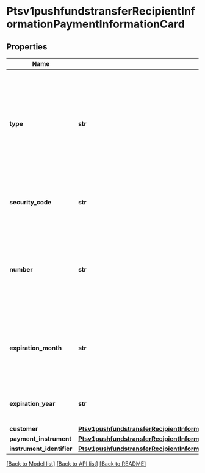 # Ptsv1pushfundstransferRecipientInformationPaymentInformationCard

## Properties
Name | Type | Description | Notes
------------ | ------------- | ------------- | -------------
**type** | **str** | - &#x60;001&#x60;: Visa - &#x60;002&#x60;: Mastercard, Eurocard, which is a European regional brand of Mastercard. - &#x60;033&#x60;: Visa Electron - &#x60;024&#x60;: Maestro - &#x60;042&#x60;: Maestro International  | [optional] 
**security_code** | **str** | 3-digit value that indicates the cardCvv2Value. Values can be 0-9.  | [optional] 
**number** | **str** | The customer&#39;s payment card number, also known as the Primary Account Number (PAN).  Conditional: this field is required if not using tokens.  | [optional] 
**expiration_month** | **str** | Two-digit month in which the payment card expires.  Format: MM.  Valid values: 01 through 12. Leading 0 is required.  | [optional] 
**expiration_year** | **str** | Four-digit year in which the payment card expires.  Format: YYYY.  | [optional] 
**customer** | [**Ptsv1pushfundstransferRecipientInformationPaymentInformationCardCustomer**](Ptsv1pushfundstransferRecipientInformationPaymentInformationCardCustomer.md) |  | [optional] 
**payment_instrument** | [**Ptsv1pushfundstransferRecipientInformationPaymentInformationCardPaymentInstrument**](Ptsv1pushfundstransferRecipientInformationPaymentInformationCardPaymentInstrument.md) |  | [optional] 
**instrument_identifier** | [**Ptsv1pushfundstransferRecipientInformationPaymentInformationCardInstrumentIdentifier**](Ptsv1pushfundstransferRecipientInformationPaymentInformationCardInstrumentIdentifier.md) |  | [optional] 

[[Back to Model list]](../README.md#documentation-for-models) [[Back to API list]](../README.md#documentation-for-api-endpoints) [[Back to README]](../README.md)


